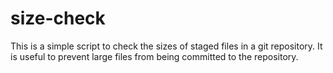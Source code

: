 # size-check

This is a simple script to check the sizes of staged files in a git repository. It is useful to prevent large files from being committed to the repository.